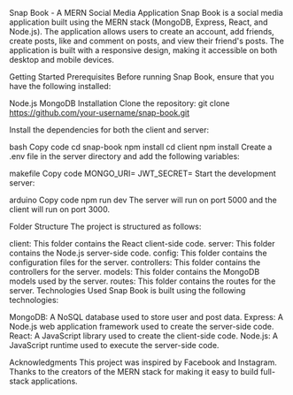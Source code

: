 Snap Book - A MERN Social Media Application
Snap Book is a social media application built using the MERN stack (MongoDB, Express, React, and Node.js). The application allows users to create an account, add friends, create posts, like and comment on posts, and view their friend's posts. The application is built with a responsive design, making it accessible on both desktop and mobile devices.

Getting Started
Prerequisites
Before running Snap Book, ensure that you have the following installed:

Node.js
MongoDB
Installation
Clone the repository: git clone https://github.com/your-username/snap-book.git

Install the dependencies for both the client and server:

bash
Copy code
cd snap-book
npm install
cd client
npm install
Create a .env file in the server directory and add the following variables:

makefile
Copy code
MONGO_URI=<your-mongodb-uri>
JWT_SECRET=<your-jwt-secret>
Start the development server:

arduino
Copy code
npm run dev
The server will run on port 5000 and the client will run on port 3000.

Folder Structure
The project is structured as follows:

client: This folder contains the React client-side code.
server: This folder contains the Node.js server-side code.
config: This folder contains the configuration files for the server.
controllers: This folder contains the controllers for the server.
models: This folder contains the MongoDB models used by the server.
routes: This folder contains the routes for the server.
Technologies Used
Snap Book is built using the following technologies:

MongoDB: A NoSQL database used to store user and post data.
Express: A Node.js web application framework used to create the server-side code.
React: A JavaScript library used to create the client-side code.
Node.js: A JavaScript runtime used to execute the server-side code.

Acknowledgments
This project was inspired by Facebook and Instagram.
Thanks to the creators of the MERN stack for making it easy to build full-stack applications.
